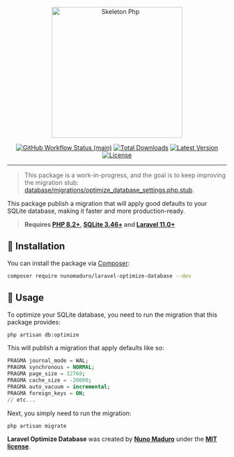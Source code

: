 <p align="center">
    <img src="https://raw.githubusercontent.com/nunomaduro/laravel-optimize-database/main/docs/logo.png" height="300" alt="Skeleton Php">
    <p align="center">
        <a href="https://github.com/nunomaduro/laravel-optimize-database/actions"><img alt="GitHub Workflow Status (main)" src="https://github.com/nunomaduro/laravel-optimize-database/actions/workflows/tests.yml/badge.svg"></a>
        <a href="https://packagist.org/packages/nunomaduro/laravel-optimize-database"><img alt="Total Downloads" src="https://img.shields.io/packagist/dt/nunomaduro/laravel-optimize-database"></a>
        <a href="https://packagist.org/packages/nunomaduro/laravel-optimize-database"><img alt="Latest Version" src="https://img.shields.io/packagist/v/nunomaduro/laravel-optimize-database"></a>
        <a href="https://packagist.org/packages/nunomaduro/laravel-optimize-database"><img alt="License" src="https://img.shields.io/packagist/l/nunomaduro/laravel-optimize-database"></a>
    </p>
</p>

------

> This package is a work-in-progress, and the goal is to keep improving the migration stub: [database/migrations/optimize_database_settings.php.stub](https://github.com/nunomaduro/laravel-optimize-database/blob/main/database/migrations/optimize_database_settings.php.stub).

This package publish a migration that will apply good defaults to your SQLite database, making it faster and more production-ready.

> **Requires [PHP 8.2+](https://php.net/releases), [SQLite 3.46+](https://www.sqlite.org/changes.html) and [Laravel 11.0+](https://laravel.com)**

## 🚀 Installation

You can install the package via [Composer](https://getcomposer.org):

```bash
composer require nunomaduro/laravel-optimize-database --dev
```

## 🙌 Usage

To optimize your SQLite database, you need to run the migration that this package provides:

```bash
php artisan db:optimize
```

This will publish a migration that apply defaults like so:

```SQL
PRAGMA journal_mode = WAL;
PRAGMA synchronous = NORMAL;
PRAGMA page_size = 32768;
PRAGMA cache_size = -20000;
PRAGMA auto_vacuum = incremental;
PRAGMA foreign_keys = ON;
// etc...
```

Next, you simply need to run the migration:

```bash
php artisan migrate
```

**Laravel Optimize Database** was created by **[Nuno Maduro](https://twitter.com/enunomaduro)** under the **[MIT license](https://opensource.org/licenses/MIT)**.
